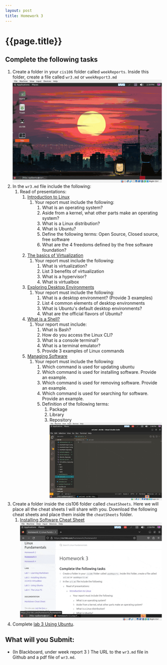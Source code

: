 ```yaml
---
layout: post
title: Homework 3
---
```


# {{page.title}}

## Complete the following tasks


1. Create a folder in your `cis106` folder called `weekReports`. Inside this folder, create a file called `wr3.md` or `weekReport3.md`
![week report 3](/assets/wr3.1.gif)<br>
2. In the `wr3.md` file include the following:
   1. Read of presentations:
      1. [Introduction to Linux](https://rapurl.live/dbx)
         1. Your report must include the following:
            1. What is an operating system?
            2. Aside from a kernel, what other parts make an operating system?
            3. What is a Linux distribution?
            4. What is Ubuntu?
            5. Define the following terms: Open Source, Closed source, free software
            6. What are the 4 freedoms defined by the free software foundation?   
      2. [The basics of Virtualization](https://rapurl.live/bt7)
         1. Your report must include the following:
            1. What is virtualization?
            2. List 3 benefits of virtualization
            3. What is a hypervisor?
            4. What is virtualbox
      3. [Exploring Desktop Environments](https://bit.ly/3u1QcsC)
         1. Your report must include the following:
            1. What is a desktop environment? (Provide 3 examples)
            2. List 4 common elements of desktop environments
            3. What is Ubuntu's default desktop environments?
            4. What are the official flavors of Ubuntu?
      4. [What is a Shell?](https://bit.ly/3jS8fNa)
         1. Your report must include:
            1. What is Bash?
            2. How do you access the Linux CLI?
            3. What is a console terminal?
            4. What is a terminal emulator?
            5. Provide 3 examples of Linux commands  
      5. [Managing Software](https://rapurl.live/nft)
         1. Your report must include the following:
            1. Which command is used for updating ubuntu
            2. Which command is used for installing software. Provide an example.
            3. Which command is used for removing software. Provide an example.
            4. Which command is used for searching for software. Provide an example.
            5.  Definition of the following terms:
                1. Package
                2. Library
                3. Repository
![week report 3.2](/assets/wr3.2.gif)<br>
3. Create a folder inside the cis106 folder called `cheatSheets`. Here we will place all the cheat sheets I will share with you. Download the following cheat sheets and place them inside the `cheatSheets` folder.
   1. [Installing Software Cheat Sheet](https://www.google.com/url?q=https://bit.ly/3djIsfy&sa=D&source=editors&ust=1676923159775290&usg=AOvVaw2_GLy0QeKD5Cby5Vk6xyV_)
![Week Report 3.3](/assets/wr3.3.gif)<br>
4. Complete [lab 3 Using Ubuntu](https://cis106.com/labs/lab3/).

## What will you Submit:
* (In Blackboard, under week report 3 ) The URL to the `wr3.md` file in Github and a pdf file of `wr3.md`.

